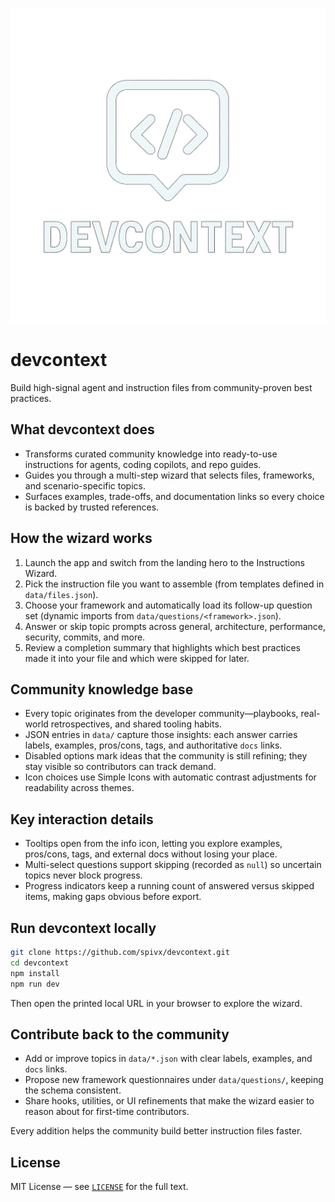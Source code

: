 ![devcontext logo](public/logo.png)

# devcontext

Build high-signal agent and instruction files from community-proven best practices.

## What devcontext does
- Transforms curated community knowledge into ready-to-use instructions for agents, coding copilots, and repo guides.
- Guides you through a multi-step wizard that selects files, frameworks, and scenario-specific topics.
- Surfaces examples, trade-offs, and documentation links so every choice is backed by trusted references.

## How the wizard works
1. Launch the app and switch from the landing hero to the Instructions Wizard.
2. Pick the instruction file you want to assemble (from templates defined in `data/files.json`).
3. Choose your framework and automatically load its follow-up question set (dynamic imports from `data/questions/<framework>.json`).
4. Answer or skip topic prompts across general, architecture, performance, security, commits, and more.
5. Review a completion summary that highlights which best practices made it into your file and which were skipped for later.

## Community knowledge base
- Every topic originates from the developer community—playbooks, real-world retrospectives, and shared tooling habits.
- JSON entries in `data/` capture those insights: each answer carries labels, examples, pros/cons, tags, and authoritative `docs` links.
- Disabled options mark ideas that the community is still refining; they stay visible so contributors can track demand.
- Icon choices use Simple Icons with automatic contrast adjustments for readability across themes.

## Key interaction details
- Tooltips open from the info icon, letting you explore examples, pros/cons, tags, and external docs without losing your place.
- Multi-select questions support skipping (recorded as `null`) so uncertain topics never block progress.
- Progress indicators keep a running count of answered versus skipped items, making gaps obvious before export.

## Run devcontext locally
```bash
git clone https://github.com/spivx/devcontext.git
cd devcontext
npm install
npm run dev
```
Then open the printed local URL in your browser to explore the wizard.

## Contribute back to the community
- Add or improve topics in `data/*.json` with clear labels, examples, and `docs` links.
- Propose new framework questionnaires under `data/questions/`, keeping the schema consistent.
- Share hooks, utilities, or UI refinements that make the wizard easier to reason about for first-time contributors.

Every addition helps the community build better instruction files faster.

## License
MIT License — see [`LICENSE`](LICENSE) for the full text.
